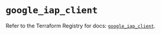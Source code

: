 # `google_iap_client`

Refer to the Terraform Registry for docs: [`google_iap_client`](https://registry.terraform.io/providers/hashicorp/google-beta/6.36.0/docs/resources/google_iap_client).
